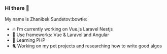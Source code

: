 ### Hi there 👋
My name is Zhanibek Sundetov:bowtie:

- :fire:   I’m currently working on Vue.js Laravel Nestjs
- :hammer: Use frameworks: Vue & Laravel and Angular
- :mag_right:  Learning PHP
- :cat2:  Working on my pet projects and researching how to write good algos
